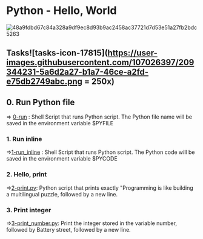 # Python - Hello, World

![48a9fdbd67c84a328a9df9ec8d93b9ac2458ac37721d7d53e51a27fb2bdc5263](https://user-images.githubusercontent.com/107026397/209341887-645a29e2-10fb-4550-a61d-8ca59249151b.jpeg)

## Tasks![tasks-icon-17815](https://user-images.githubusercontent.com/107026397/209344231-5a6d2a27-b1a7-46ce-a2fd-e75db2749abc.png = 250x)
## 0. Run Python file <br>
  => [0-run](https://github.com/Bezawork-pr/alx-higher_level_programming/blob/master/0x00-python-hello_world/0-run) : Shell Script that runs Python script. The Python file name will be saved in the environment variable $PYFILE
### 1. Run inline <br>
  =>[1-run_inline](https://github.com/Bezawork-pr/alx-higher_level_programming/blob/master/0x00-python-hello_world/1-run_inline) : Shell Script that runs Python script. The Python code will be saved in the environment variable $PYCODE
### 2. Hello, print <br>
  =>[2-print.py](https://github.com/Bezawork-pr/alx-higher_level_programming/blob/master/0x00-python-hello_world/2-print.py): Python script that prints exactly "Programming is like building a multilingual puzzle, followed by a new line.
### 3. Print integer <br>
  =>[3-print_number.py](https://github.com/Bezawork-pr/alx-higher_level_programming/blob/master/0x00-python-hello_world/3-print_number.py): Print the integer stored in the variable number, followed by Battery street, followed by a new line.
